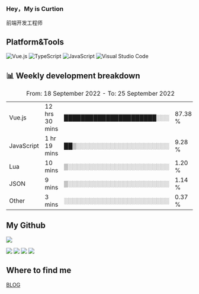 ### Hey，My is Curtion
前端开发工程师
## Platform&Tools

![Vue.js](https://img.shields.io/badge/-Vue.js-4FC08D?style=flat-square&logo=Vue.js&logoColor=white)
![TypeScript](https://img.shields.io/badge/-TypeScript-007ACC?style=flat-square&logo=typescript&logoColor=white)
![JavaScript](https://img.shields.io/badge/-JavaScript-F7DF1E?style=flat-square&logo=javascript&logoColor=black)
![Visual Studio Code](https://img.shields.io/badge/-VSCode-007ACC?style=flat-square&logo=Visual-Studio-Code&logoColor=white)

## 📊 Weekly development breakdown

<!--START_SECTION:waka-->

<table><caption>From: 18 September 2022 - To: 25 September 2022</caption><tr><td>Vue.js</td><td>12 hrs 30 mins</td><td>██████████████████████░░░</td><td>87.38 %</td></tr><tr><td>JavaScript</td><td>1 hr 19 mins</td><td>██▒░░░░░░░░░░░░░░░░░░░░░░</td><td>9.28 %</td></tr><tr><td>Lua</td><td>10 mins</td><td>▒░░░░░░░░░░░░░░░░░░░░░░░░</td><td>1.20 %</td></tr><tr><td>JSON</td><td>9 mins</td><td>▒░░░░░░░░░░░░░░░░░░░░░░░░</td><td>1.14 %</td></tr><tr><td>Other</td><td>3 mins</td><td>░░░░░░░░░░░░░░░░░░░░░░░░░</td><td>0.37 %</td></tr></table>

<!--END_SECTION:waka-->

## My Github

![](http://github-profile-summary-cards.vercel.app/api/cards/profile-details?username=curtion&theme=nord_bright)

![](http://github-profile-summary-cards.vercel.app/api/cards/stats?username=curtion&theme=nord_bright)
![](http://github-profile-summary-cards.vercel.app/api/cards/productive-time?username=curtion&theme=nord_bright&utcOffset=8)
![](http://github-profile-summary-cards.vercel.app/api/cards/repos-per-language?username=curtion&theme=nord_bright)
![](http://github-profile-summary-cards.vercel.app/api/cards/most-commit-language?username=curtion&theme=nord_bright)

## Where to find me

[BLOG](https://blog.3gxk.net)
